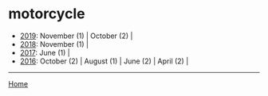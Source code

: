 # motorcycle

  * [2019](./motorcycle-2019.md): 
      November (1) | 
      October (2) | 
  * [2018](./motorcycle-2018.md): 
      November (1) | 
  * [2017](./motorcycle-2017.md): 
      June (1) | 
  * [2016](./motorcycle-2016.md): 
      October (2) | 
      August (1) | 
      June (2) | 
      April (2) | 

----

[Home](../)
